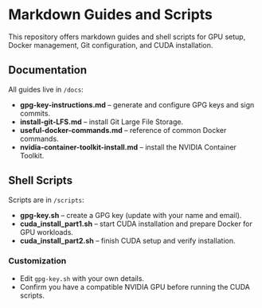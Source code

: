 # Markdown Guides and Scripts

This repository offers markdown guides and shell scripts for GPU setup, Docker management, Git configuration, and CUDA installation.

## Documentation

All guides live in `/docs`:

- **gpg-key-instructions.md** – generate and configure GPG keys and sign commits.
- **install-git-LFS.md** – install Git Large File Storage.
- **useful-docker-commands.md** – reference of common Docker commands.
- **nvidia-container-toolkit-install.md** – install the NVIDIA Container Toolkit.

## Shell Scripts

Scripts are in `/scripts`:

- **gpg-key.sh** – create a GPG key (update with your name and email).
- **cuda_install_part1.sh** – start CUDA installation and prepare Docker for GPU workloads.
- **cuda_install_part2.sh** – finish CUDA setup and verify installation.

### Customization

- Edit `gpg-key.sh` with your own details.
- Confirm you have a compatible NVIDIA GPU before running the CUDA scripts.
